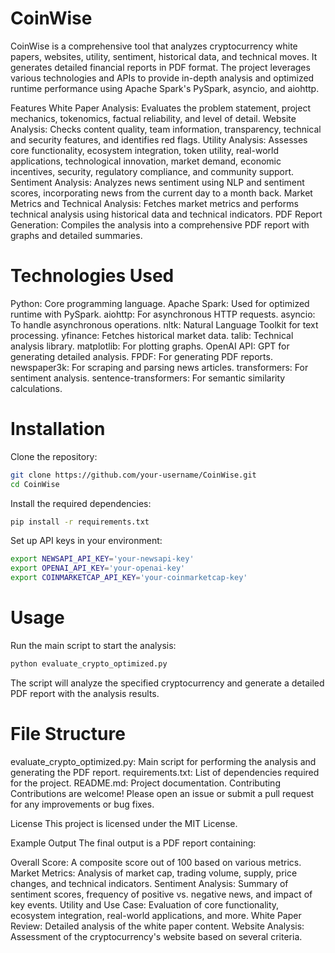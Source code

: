 # CoinWise

CoinWise is a comprehensive tool that analyzes cryptocurrency white papers, websites, utility, sentiment, historical data, and technical moves. It generates detailed financial reports in PDF format. The project leverages various technologies and APIs to provide in-depth analysis and optimized runtime performance using Apache Spark's PySpark, asyncio, and aiohttp.

Features
White Paper Analysis: Evaluates the problem statement, project mechanics, tokenomics, factual reliability, and level of detail.
Website Analysis: Checks content quality, team information, transparency, technical and security features, and identifies red flags.
Utility Analysis: Assesses core functionality, ecosystem integration, token utility, real-world applications, technological innovation, market demand, economic incentives, security, regulatory compliance, and community support.
Sentiment Analysis: Analyzes news sentiment using NLP and sentiment scores, incorporating news from the current day to a month back.
Market Metrics and Technical Analysis: Fetches market metrics and performs technical analysis using historical data and technical indicators.
PDF Report Generation: Compiles the analysis into a comprehensive PDF report with graphs and detailed summaries.

# Technologies Used
Python: Core programming language.
Apache Spark: Used for optimized runtime with PySpark.
aiohttp: For asynchronous HTTP requests.
asyncio: To handle asynchronous operations.
nltk: Natural Language Toolkit for text processing.
yfinance: Fetches historical market data.
talib: Technical analysis library.
matplotlib: For plotting graphs.
OpenAI API: GPT for generating detailed analysis.
FPDF: For generating PDF reports.
newspaper3k: For scraping and parsing news articles.
transformers: For sentiment analysis.
sentence-transformers: For semantic similarity calculations.

# Installation

Clone the repository:
```bash
git clone https://github.com/your-username/CoinWise.git
cd CoinWise
```

Install the required dependencies:
```bash
pip install -r requirements.txt
```

Set up API keys in your environment:
```bash
export NEWSAPI_API_KEY='your-newsapi-key'
export OPENAI_API_KEY='your-openai-key'
export COINMARKETCAP_API_KEY='your-coinmarketcap-key'
```

# Usage
Run the main script to start the analysis:

```bash
python evaluate_crypto_optimized.py
```

The script will analyze the specified cryptocurrency and generate a detailed PDF report with the analysis results.

# File Structure
evaluate_crypto_optimized.py: Main script for performing the analysis and generating the PDF report.
requirements.txt: List of dependencies required for the project.
README.md: Project documentation.
Contributing
Contributions are welcome! Please open an issue or submit a pull request for any improvements or bug fixes.

License
This project is licensed under the MIT License.

Example Output
The final output is a PDF report containing:

Overall Score: A composite score out of 100 based on various metrics.
Market Metrics: Analysis of market cap, trading volume, supply, price changes, and technical indicators.
Sentiment Analysis: Summary of sentiment scores, frequency of positive vs. negative news, and impact of key events.
Utility and Use Case: Evaluation of core functionality, ecosystem integration, real-world applications, and more.
White Paper Review: Detailed analysis of the white paper content.
Website Analysis: Assessment of the cryptocurrency's website based on several criteria.
